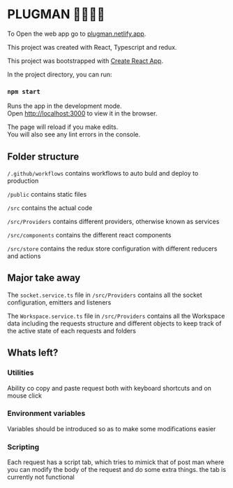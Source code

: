 # PLUGMAN 🚀🚀🚀🚀

To Open the web app go to 
[plugman.netlify.app](https://plugman.netlify.app).

This project was created with React, Typescript and redux.

This project was bootstrapped with [Create React App](https://github.com/facebook/create-react-app).



In the project directory, you can run:

### `npm start`

Runs the app in the development mode.<br />
Open [http://localhost:3000](http://localhost:3000) to view it in the browser.

The page will reload if you make edits.<br />
You will also see any lint errors in the console.

## Folder structure
`/.github/workflows` contains workflows to auto buld and deploy to production

`/public` contains static files

`/src` contains the actual code

`/src/Providers` contains different providers, otherwise known as services

`/src/components` contains the different react components

`/src/store` contains the redux store configuration with different reducers  and actions


## Major take away

The `socket.service.ts` file in `/src/Providers` contains all the socket configuration, emitters and listeners

The `Workspace.service.ts` file in `/src/Providers` contains all the Workspace data including the requests structure and different objects to keep track of the active state of each requests and folders

## Whats left?
### Utilities
Ability co copy and paste request both with keyboard shortcuts and on mouse click

### Environment variables
Variables should be introduced so as to make some modifications easier

### Scripting
Each request has a script tab, which tries to mimick that of post man where you can modify the body of the request and do some extra things. the tab is currently not functional

